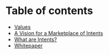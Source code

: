 # Table of contents

* [Values](README.md)
* [A Vision for a Marketplace of Intents](introducing-nimble-protocol.md)
* [What are Intents?](what-are-intents.md)
* [Whitepaper](whitepaper.md)
